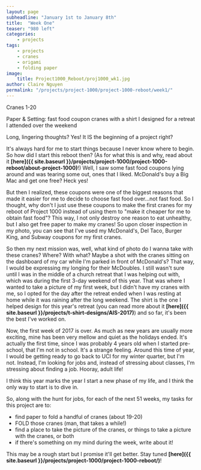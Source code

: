 ```yaml
---
layout: page
subheadline: "January 1st to January 8th"
title:  "Week One"
teaser: "980 left"
categories:
    - projects
tags:
    - projects
    - cranes
    - origami
    - folding paper
image:
    title: Project1000_Reboot/proj1000_wk1.jpg
author: Claire Nguyen
permalink: "/projects/project-1000/project-1000-reboot/week1/"
---
```

Cranes 1-20

Paper & Setting: fast food coupon cranes with a shirt I designed for a retreat I attended over the weekend

Long, lingering thoughts? Yes! It IS the beginning of a project right?

It's always hard for me to start things because I never know where to begin. So how did I start this reboot then? (As for what this is and why, read about it **[here]({{ site.baseurl }}/projects/project-1000/project-1000-reboot/about-project-1000)**!) Well, I saw some fast food coupons lying around and was tearing some out, ones that I liked. McDonald's buy a Big Mac and get one free? Heck yes!

But then I realized, these coupons were one of the biggest reasons that made it easier for me to decide to choose fast food over...not fast food. So I thought, why don't I just use these coupons to make the first cranes for my reboot of Project 1000 instead of using them to "make it cheaper for me to obtain fast food"? This way, I not only destroy one reason to eat unhealthy, but I also get free paper to make my cranes! So upon closer inspection in my photo, you can see that I've used my McDonald's, Del Taco, Burger King, and Subway coupons for my first cranes.

So then my next mission was, well, what kind of photo do I wanna take with these cranes? Where? With what? Maybe a shot with the cranes sitting on the dashboard of my car while I'm parked in front of McDonald's? That way, I would be expressing my longing for their McDoubles. I still wasn't sure until I was in the middle of a church retreat that I was helping out with, which was during the first 3-day weekend of this year. That was where I wanted to take a picture of my first week, but I didn't have my cranes with me, so I opted for the day after the retreat ended when I was resting at home while it was raining after the long weekend. The shirt is the one I helped design for this year's retreat (you can read more about it **[here]({{ site.baseurl }}/projects/t-shirt-designs/AIS-2017)**) and so far, it's been the best I've worked on.

Now, the first week of 2017 is over. As much as new years are usually more exciting, mine has been very mellow and quiet as the holidays ended. It's actually the first time, since I was probably 4 years old when I started pre-school, that I'm not in school. It's a strange feeling. Around this time of year, I would be getting ready to go back to UCI for my winter quarter, but I'm not. Instead, I'm looking for jobs and, instead of stressing about classes, I'm stressing about finding a job. Hooray, adult life!

I think this year marks the year I start a new phase of my life, and I think the only way to start is to dive in.

So, along with the hunt for jobs, for each of the next 51 weeks, my tasks for this project are to:

* find paper to fold a handful of cranes (about 19-20)
* FOLD those cranes (man, that takes a while!)
* find a place to take the picture of the cranes, or things to take a picture with the cranes, or both
* if there's something on my mind during the week, write about it!

This may be a rough start but I promise it'll get better. Stay tuned **[here]({{ site.baseurl }}/projects/project-1000/project-1000-reboot/)**!
